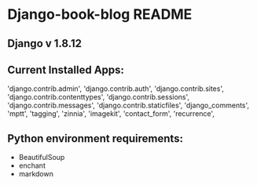 # Django-book-blog README

## Django v 1.8.12

## Current Installed Apps:
  'django.contrib.admin',
  'django.contrib.auth',
  'django.contrib.sites',
  'django.contrib.contenttypes',
  'django.contrib.sessions',
  'django.contrib.messages',
  'django.contrib.staticfiles',
  'django_comments',
  'mptt',
  'tagging',
  'zinnia',
  'imagekit',
  'contact_form',
  'recurrence',

## Python environment requirements:
  - BeautifulSoup
  - enchant
  - markdown